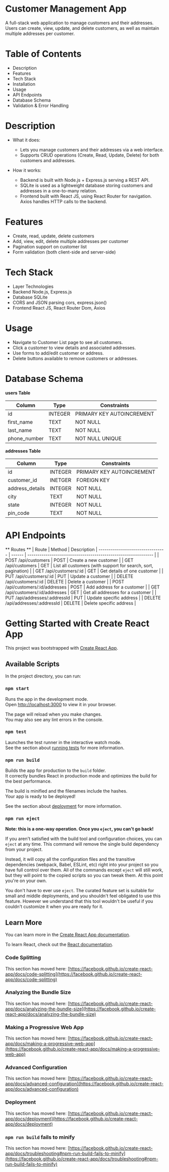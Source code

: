 # Customer Management App

A full-stack web application to manage customers and their addresses. Users can create, view, update, and delete customers, as well as maintain multiple addresses per customer.

# Table of Contents

- Description
- Features
- Tech Stack
- Installation
- Usage
- API Endpoints
- Database Schema
- Validation & Error Handling

# Description

- What it does:
  - Lets you manage customers and their addresses via a web interface.
  - Supports CRUD operations (Create, Read, Update, Delete) for both customers and addresses.

- How it works:
  - Backend is built with Node.js + Express.js serving a REST API.
  - SQLite is used as a lightweight database storing customers and addresses in a one-to-many relation.
  - Frontend built with React JS, using React Router for navigation. Axios handles HTTP calls to the backend.

# Features
- Create, read, update, delete customers
- Add, view, edit, delete multiple addresses per customer
- Pagination support on customer list
- Form validation (both client-side and server-side)

# Tech Stack
- Layer	Technologies
- Backend	Node.js, Express.js
- Database	SQLite
- CORS and JSON parsing	cors, express.json()
- Frontend	React JS, React Router Dom, Axios

# Usage
- Navigate to Customer List page to see all customers.
- Click a customer to view details and associated addresses.
- Use forms to add/edit customer or address.
- Delete buttons available to remove customers or addresses.

# Database Schema

**users Table**

| Column      | Type    | Constraints               |
| --------    | ------- | ------------------------- |
| id          | INTEGER | PRIMARY KEY AUTOINCREMENT |
| first_name  | TEXT    | NOT NULL                  |
| last_name   | TEXT    | NOT NULL                  |
| phone_number| TEXT    | NOT NULL UNIQUE           |

**addresses Table**

| Column              | Type    | Constraints
| ------------------- | ------- | ------------------------- |
| id                  | INTEGER | PRIMARY KEY AUTOINCREMENT |
| customer_id         | INETGER | FOREIGN KEY               |
| address_details     | INTEGER | NOT NULL                  |
| city                | TEXT    | NOT NULL                  |
| state               | INTEGER | NOT NULL                  |
| pin_code            | TEXT    | NOT NULL                  |

# API Endpoints
** Routes **
| Route	                            | Method |	Description
| --------------------------------- | ------ | -------------------------------------------------------------- |
| POST /api/customers	              | POST	 | Create a new customer                                          |
| GET /api/customers	              | GET	   | List all customers (with support for search, sort, pagination) |
| GET /api/customers/:id            | GET    |	Get details of one customer                                   |
| PUT /api/customers/:id            |	PUT    |	Update a customer                                             |
| DELETE /api/customers/:id         |	DELETE |	Delete a customer                                             |
| POST /api/customers/:id/addresses |	POST   |	Add address for a customer                                    |
| GET /api/customers/:id/addresses  |	GET    |	Get all addresses for a customer                              |
| PUT /api/addresses/:addressId     |	PUT    |	Update specific address                                       |
| DELETE /api/addresses/:addressId  |	DELETE |	Delete specific address                                       |


# Getting Started with Create React App

This project was bootstrapped with [Create React App](https://github.com/facebook/create-react-app).

## Available Scripts

In the project directory, you can run:

### `npm start`

Runs the app in the development mode.\
Open [http://localhost:3000](http://localhost:3000) to view it in your browser.

The page will reload when you make changes.\
You may also see any lint errors in the console.

### `npm test`

Launches the test runner in the interactive watch mode.\
See the section about [running tests](https://facebook.github.io/create-react-app/docs/running-tests) for more information.

### `npm run build`

Builds the app for production to the `build` folder.\
It correctly bundles React in production mode and optimizes the build for the best performance.

The build is minified and the filenames include the hashes.\
Your app is ready to be deployed!

See the section about [deployment](https://facebook.github.io/create-react-app/docs/deployment) for more information.

### `npm run eject`

**Note: this is a one-way operation. Once you `eject`, you can't go back!**

If you aren't satisfied with the build tool and configuration choices, you can `eject` at any time. This command will remove the single build dependency from your project.

Instead, it will copy all the configuration files and the transitive dependencies (webpack, Babel, ESLint, etc) right into your project so you have full control over them. All of the commands except `eject` will still work, but they will point to the copied scripts so you can tweak them. At this point you're on your own.

You don't have to ever use `eject`. The curated feature set is suitable for small and middle deployments, and you shouldn't feel obligated to use this feature. However we understand that this tool wouldn't be useful if you couldn't customize it when you are ready for it.

## Learn More

You can learn more in the [Create React App documentation](https://facebook.github.io/create-react-app/docs/getting-started).

To learn React, check out the [React documentation](https://reactjs.org/).

### Code Splitting

This section has moved here: [https://facebook.github.io/create-react-app/docs/code-splitting](https://facebook.github.io/create-react-app/docs/code-splitting)

### Analyzing the Bundle Size

This section has moved here: [https://facebook.github.io/create-react-app/docs/analyzing-the-bundle-size](https://facebook.github.io/create-react-app/docs/analyzing-the-bundle-size)

### Making a Progressive Web App

This section has moved here: [https://facebook.github.io/create-react-app/docs/making-a-progressive-web-app](https://facebook.github.io/create-react-app/docs/making-a-progressive-web-app)

### Advanced Configuration

This section has moved here: [https://facebook.github.io/create-react-app/docs/advanced-configuration](https://facebook.github.io/create-react-app/docs/advanced-configuration)

### Deployment

This section has moved here: [https://facebook.github.io/create-react-app/docs/deployment](https://facebook.github.io/create-react-app/docs/deployment)

### `npm run build` fails to minify

This section has moved here: [https://facebook.github.io/create-react-app/docs/troubleshooting#npm-run-build-fails-to-minify](https://facebook.github.io/create-react-app/docs/troubleshooting#npm-run-build-fails-to-minify)
